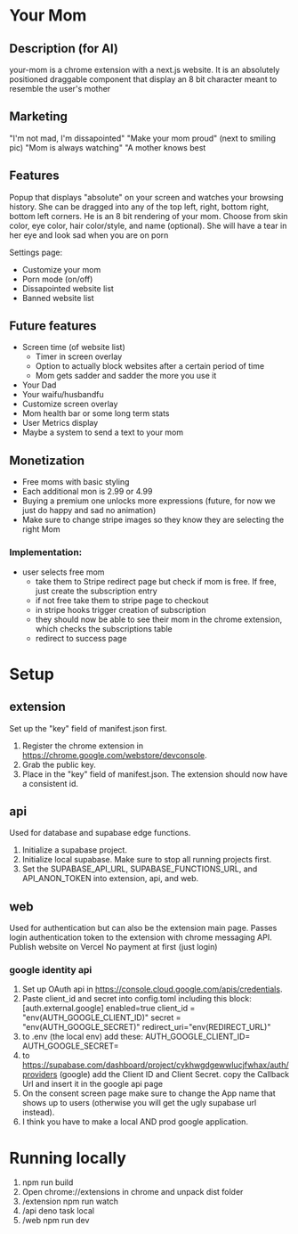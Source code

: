 # Your Mom

## Description (for AI)

your-mom is a chrome extension with a next.js website. It is an absolutely positioned draggable component that display an 8 bit character meant to resemble the user's mother

## Marketing

"I'm not mad, I'm dissapointed"
"Make your mom proud" (next to smiling pic)
"Mom is always watching"
"A mother knows best

## Features

Popup that displays "absolute" on your screen and watches your browsing history. She can be dragged into any of the top left, right, bottom right, bottom left corners. He is an 8 bit rendering of your mom. Choose from skin color, eye color, hair color/style, and name (optional). She will have a tear in her eye and look sad when you are on porn

Settings page:

- Customize your mom
- Porn mode (on/off)
- Dissapointed website list
- Banned website list

## Future features

- Screen time (of website list)
  - Timer in screen overlay
  - Option to actually block websites after a certain period of time
  - Mom gets sadder and sadder the more you use it
- Your Dad
- Your waifu/husbandfu
- Customize screen overlay
- Mom health bar or some long term stats
- User Metrics display
- Maybe a system to send a text to your mom

## Monetization

- Free moms with basic styling
- Each additional mon is 2.99 or 4.99
- Buying a premium one unlocks more expressions (future, for now we just do happy and sad no animation)
- Make sure to change stripe images so they know they are selecting the right Mom

### Implementation:

- user selects free mom
  - take them to Stripe redirect page but check if mom is free. If free, just create the subscription entry
  - if not free take them to stripe page to checkout
  - in stripe hooks trigger creation of subscription
  - they should now be able to see their mom in the chrome extension, which checks the subscriptions table
  - redirect to success page

# Setup

## extension

Set up the "key" field of manifest.json first.

1. Register the chrome extension in https://chrome.google.com/webstore/devconsole.
2. Grab the public key.
3. Place in the "key" field of manifest.json.
   The extension should now have a consistent id.

## api

Used for database and supabase edge functions.

1. Initialize a supabase project.
2. Initialize local supabase. Make sure to stop all running projects first.
3. Set the SUPABASE_API_URL, SUPABASE_FUNCTIONS_URL, and API_ANON_TOKEN into extension, api, and web.

## web

Used for authentication but can also be the extension main page. Passes login authentication token to the extension with chrome messaging API.
Publish website on Vercel
No payment at first (just login)

### google identity api

1. Set up OAuth api in https://console.cloud.google.com/apis/credentials.
2. Paste client_id and secret into config.toml including this block:
   [auth.external.google]
   enabled=true
   client_id = "env(AUTH_GOOGLE_CLIENT_ID)"
   secret = "env(AUTH_GOOGLE_SECRET)"
   redirect_uri="env(REDIRECT_URL)"
3. to .env (the local env) add these:
   AUTH_GOOGLE_CLIENT_ID=
   AUTH_GOOGLE_SECRET=
4. to https://supabase.com/dashboard/project/cykhwgdgewwlucjfwhax/auth/providers (google) add the Client ID and Client Secret.
   copy the Callback Url and insert it in the google api page
5. On the consent screen page make sure to change the App name that shows up to users (otherwise you will get the ugly supabase url instead).
6. I think you have to make a local AND prod google application.

# Running locally

1. npm run build
2. Open chrome://extensions in chrome and unpack dist folder
3. /extension npm run watch
4. /api deno task local
5. /web npm run dev
